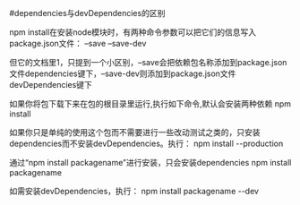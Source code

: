 #dependencies与devDependencies的区别

npm install在安装node模块时，有两种命令参数可以把它们的信息写入package.json文件：
–save
–save-dev

但它的文档里1，只提到一个小区别，–save会把依赖包名称添加到package.json文件dependencies键下，–save-dev则添加到package.json文件devDependencies键下

如果你将包下载下来在包的根目录里运行,执行如下命令,默认会安装两种依赖
npm install

如果你只是单纯的使用这个包而不需要进行一些改动测试之类的，只安装dependencies而不安装devDependencies。执行：
npm install --production

通过“npm install packagename”进行安装，只会安装dependencies
npm install packagename

如需安装devDependencies，执行：
npm install packagename --dev
